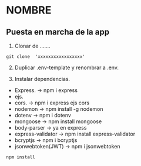 # NOMBRE

## Puesta en marcha de la app
1. Clonar de .......

```shell
git clone  'xxxxxxxxxxxxxxxxx'

```


2. Duplicar .env-template y renombrar a .env.


3. Instalar dependencias.
- Express. -> npm i express
- ejs.
- cors. -> npm i express ejs cors
- nodemon -> npm install -g nodemon
- dotenv -> npm i dotenv
- mongoose -> npm install mongoose
- body-parser -> ya en express
- express-validator -> npm install express-validator
- bcryptjs -> npm i bcryptjs
- jsonwebtoken(JWT) -> npm i jsonwebtoken


```shell
npm install
```